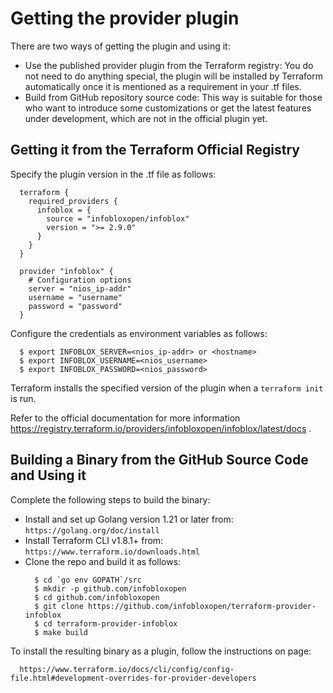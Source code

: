
# Getting the provider plugin
There are two ways of getting the plugin and using it:

* Use the published provider plugin from the Terraform registry: You do not need to do anything special, the plugin will be installed by Terraform automatically once it is mentioned as a requirement in your .tf files.
* Build from GitHub repository source code: This way is suitable for those who want to introduce some customizations or get the latest features under development, which are not in the official plugin yet.

## Getting it from the Terraform Official Registry
Specify the plugin version in the .tf file as follows:
  ```
    terraform {
      required_providers {
        infoblox = {
          source = "infobloxopen/infoblox"
          version = ">= 2.9.0"
        }
      }
    }

    provider "infoblox" {
      # Configuration options
      server = "nios_ip-addr"
      username = "username"
      password = "password"
    }
  ```

Configure the credentials as environment variables as follows:
  ```
    $ export INFOBLOX_SERVER=<nios_ip-addr> or <hostname>
    $ export INFOBLOX_USERNAME=<nios_username>
    $ export INFOBLOX_PASSWORD=<nios_password>
  ```

Terraform installs the specified version of the plugin when a `terraform init` is run.

Refer to the official documentation for more information https://registry.terraform.io/providers/infobloxopen/infoblox/latest/docs .

## Building a Binary from the GitHub Source Code and Using it
Complete the following steps to build the binary:
* Install and set up Golang  version 1.21 or later from:
  `https://golang.org/doc/install`
* Install Terraform CLI v1.8.1+ from:  
  `https://www.terraform.io/downloads.html`
* Clone the repo and build it as follows:
  ```
    $ cd `go env GOPATH`/src
    $ mkdir -p github.com/infobloxopen
    $ cd github.com/infobloxopen
    $ git clone https://github.com/infobloxopen/terraform-provider-infoblox
    $ cd terraform-provider-infoblox
    $ make build
  ```  

To install the resulting binary as a plugin, follow the instructions on page:
  ```
    https://www.terraform.io/docs/cli/config/config-file.html#development-overrides-for-provider-developers
  ```
